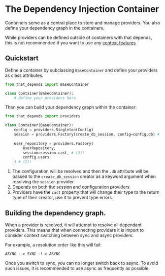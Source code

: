# The Dependency Injection Container

Containers serve as a central place to store and manage providers. You also define
your dependency graph in the containers.

While providers can be defined outside of containers with that depends, this is not recommended
if you want to use any [context features](../providers/context-resources.md)


## Quickstart

Define a container by subclassing `BaseContainer` and define your providers as class attributes.
```python
from that_depends import BaseContainer

class Container(BaseContainer):
    # define your providers here
```

Then you can build your dependency graph within the container:

```python
from that_depends import providers

class Container(BaseContainer):
    config = providers.Singleton(Config)
    session = providers.Factory(create_db_session, config=config.db) # (1)!
    
    user_repository = providers.Factory(
        UserRepository, 
        session=session.cast, # (3)!
        config.users
    ) # (2)!


```

1. The configuration will be resolved and then the `.db` attribute will be passed to the `create_db_session` creator
as a keyword argument when resolving the `session` provider.
2. Depends on both the session and configuration providers.
3. Providers have the `cast` property that will change their type to the return type of their creator, use it to prevent type errors.

## Building the dependency graph.

When a provider is resolved, it will attempt to resolve all dependant providers. 
This means that when connecting providers it is import to consider context switching between
sync and async providers.

For example, a resolution order like this will fail:
```
ASYNC --> SYNC -!-> ASYNC
```

Once you switch to sync, you can no longer switch back to async.
To avoid such issues, it is recommended to use async as frequently as possible.
